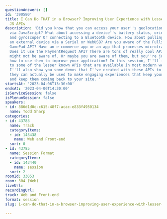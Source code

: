 ```yaml
---
questionAnswers: []
id: '390580'
title: I Can Do THAT in a Browser? Improving User Experience with Lesser Known Native
  JS APIs
description: 'Did you know that you can access your user''s geolocation coordinates
  via JavaScript? What about accessing a device''s battery status, orientation, accelerometer,
  and gyroscope? Or connecting to a Bluetooth device. How about pulling data from
  an external device via a Serial or WebUSB? Are you aware of the Fullscreen  or the
  GamePad API? Have an e-commerce app or an app that processes microtransactions?
  Does it use the PaymentRequest API? There are tons of really cool APIs that you
  might not be aware of. Or maybe you are aware of them, but you''re just not sure
  how to use them to improve your application? In this session, I''ll introduce you
  to some of the lesser known APIs that are available in most modern web browsers.
  I''ll also show you some demos that I''ve created with these APIs to show you how
  they can actually be used to make engaging experiences that keep your users happy
  and keep them coming back to your site. '
startsAt: '2023-04-06T13:30:00'
endsAt: '2023-04-06T14:30:00'
isServiceSession: false
isPlenumSession: false
speakers:
- id: 886d1d0c-c615-48f7-acac-e833f4950134
  name: Todd Sharp
categories:
- id: 43783
  name: Track
  categoryItems:
  - id: 143438
    name: Web and Front-end
  sort: 0
- id: 43785
  name: Session Format
  categoryItems:
  - id: 143440
    name: session
  sort: 2
roomId: 33053
room: 304 (Web)
liveUrl: 
recordingUrl: 
track: Web and Front-end
format: session
slug: i-can-do-that-in-a-browser-improving-user-experience-with-lesser-known-native-js-apis

---
```

